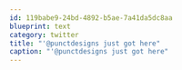 ```yaml
---
id: 119babe9-24bd-4892-b5ae-7a41da5dc8aa
blueprint: text
category: twitter
title: "'@punctdesigns just got here"
caption: "'@punctdesigns just got here"
---
```

